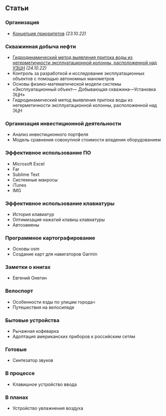 ## Статьи
### Организация  
- [Концепция приоритетов](приоритеты.md) *(23.10.22)*

### Скважинная добыча нефти  
- [Гидродинамический метод выявления притока воды из негерметичности эксплуатационной колонны, расположенной над УЭЦН](03.html) *(24.10.22)*
- Контроль за разработкой и исследование эксплуатационных объектов с помощью автономных манометров
- Основы физико-математической модели системы «Эксплуатационный объект— Добывающая скважина—Установка ЭЦН»
- Гидродинамический метод выявления притока воды из негерметичности эксплуатационной колонны, расположенной над ЭЦН
### Организация инвестиционной деятельности
- Анализ инвестиционного портфеля
- Модель сравнения совокупной стоимости владения оборудованием

### Эффективное использование ПО  
- Microsoft Excel
- Far
- Sublime Text
- Системные макросы
- iTunes
- IMG
### Эффективное использование клавиатуры
- История клавиатур
- Оптимизация нажатий клавиш клавиатуры
- Автозамены
### Программное картографирование
- Основы osm
- Создание карт для навигаторов Garmin
### Заметки о книгах
- Евгений Онегин
### Велоспорт
- Особенности езды по улицам города<
- Путешествия на велосипеде
### Бытовые устройства
- Рычажная кофеварка
- Адоптация американских приборов к российским сетям
### Готовые
- Синтезатор звуков
### В процессе
- Клавишное устройство ввода
### В планах
- Устройство увлажнения воздуха
